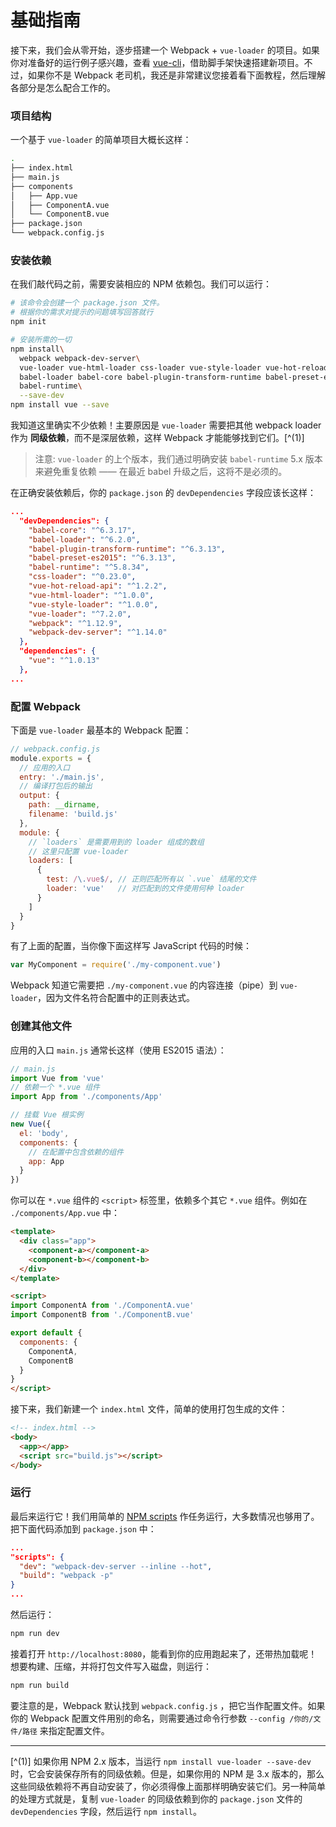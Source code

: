 ﻿# 基础指南

接下来，我们会从零开始，逐步搭建一个 Webpack + `vue-loader` 的项目。如果你对准备好的运行例子感兴趣，查看 [vue-cli](https://github.com/vuejs/vue-cli)，借助脚手架快速搭建新项目。不过，如果你不是 Webpack 老司机，我还是非常建议您接着看下面教程，然后理解各部分是怎么配合工作的。

### 项目结构

一个基于 `vue-loader` 的简单项目大概长这样：

``` bash
.
├── index.html
├── main.js
├── components
│   ├── App.vue
│   ├── ComponentA.vue
│   └── ComponentB.vue
├── package.json
└── webpack.config.js
```

### 安装依赖

在我们敲代码之前，需要安装相应的 NPM 依赖包。我们可以运行：

``` bash
# 该命令会创建一个 package.json 文件。
# 根据你的需求对提示的问题填写回答就行
npm init

# 安装所需的一切
npm install\
  webpack webpack-dev-server\
  vue-loader vue-html-loader css-loader vue-style-loader vue-hot-reload-api\
  babel-loader babel-core babel-plugin-transform-runtime babel-preset-es2015\
  babel-runtime\
  --save-dev
npm install vue --save
```

我知道这里确实不少依赖！主要原因是 `vue-loader` 需要把其他 webpack loader 作为 **同级依赖**，而不是深层依赖，这样 Webpack 才能能够找到它们。[^(1)]

> 注意: `vue-loader` 的上个版本，我们通过明确安装 `babel-runtime` 5.x 版本来避免重复依赖 —— 在最近 babel 升级之后，这将不是必须的。

在正确安装依赖后，你的 `package.json` 的 `devDependencies` 字段应该长这样：

``` json
...
  "devDependencies": {
    "babel-core": "^6.3.17",
    "babel-loader": "^6.2.0",
    "babel-plugin-transform-runtime": "^6.3.13",
    "babel-preset-es2015": "^6.3.13",
    "babel-runtime": "^5.8.34",
    "css-loader": "^0.23.0",
    "vue-hot-reload-api": "^1.2.2",
    "vue-html-loader": "^1.0.0",
    "vue-style-loader": "^1.0.0",
    "vue-loader": "^7.2.0",
    "webpack": "^1.12.9",
    "webpack-dev-server": "^1.14.0"
  },
  "dependencies": {
    "vue": "^1.0.13"
  },
...
```

### 配置 Webpack

下面是 `vue-loader` 最基本的 Webpack 配置：

``` js
// webpack.config.js
module.exports = {
  // 应用的入口
  entry: './main.js',
  // 编译打包后的输出
  output: {
    path: __dirname,
    filename: 'build.js'
  },
  module: {
    // `loaders` 是需要用到的 loader 组成的数组
    // 这里只配置 vue-loader
    loaders: [
      {
        test: /\.vue$/, // 正则匹配所有以 `.vue` 结尾的文件
        loader: 'vue'   // 对匹配到的文件使用何种 loader
      }
    ]
  }
}
```

有了上面的配置，当你像下面这样写 JavaScript 代码的时候：

``` js
var MyComponent = require('./my-component.vue')
```

Webpack 知道它需要把 `./my-component.vue` 的内容连接（pipe）到 `vue-loader`，因为文件名符合配置中的正则表达式。

### 创建其他文件

应用的入口 `main.js` 通常长这样（使用 ES2015 语法）：

``` js
// main.js
import Vue from 'vue'
// 依赖一个 *.vue 组件
import App from './components/App'

// 挂载 Vue 根实例
new Vue({
  el: 'body',
  components: {
    // 在配置中包含依赖的组件
    app: App
  }
})
```

你可以在 `*.vue` 组件的 `<script>` 标签里，依赖多个其它 `*.vue` 组件。例如在 `./components/App.vue` 中：

``` html
<template>
  <div class="app">
    <component-a></component-a>
    <component-b></component-b>
  </div>
</template>

<script>
import ComponentA from './ComponentA.vue'
import ComponentB from './ComponentB.vue'

export default {
  components: {
    ComponentA,
    ComponentB
  }
}
</script>
```

接下来，我们新建一个 `index.html` 文件，简单的使用打包生成的文件：

``` html
<!-- index.html -->
<body>
  <app></app>
  <script src="build.js"></script>
</body>
```

### 运行

最后来运行它！我们用简单的 [NPM scripts](https://docs.npmjs.com/misc/scripts) 作任务运行，大多数情况也够用了。把下面代码添加到 `package.json` 中：


``` json
...
"scripts": {
  "dev": "webpack-dev-server --inline --hot",
  "build": "webpack -p"
}
...
```

然后运行：

``` bash
npm run dev
```

接着打开 `http://localhost:8080`，能看到你的应用跑起来了，还带热加载呢！想要构建、压缩，并将打包文件写入磁盘，则运行：

``` bash
npm run build
```

要注意的是，Webpack 默认找到 `webpack.config.js` ，把它当作配置文件。如果你的 Webpack 配置文件用别的命名，则需要通过命令行参数 `--config /你的/文件/路径` 来指定配置文件。

---

[^(1)] 如果你用 NPM 2.x 版本，当运行 `npm install vue-loader --save-dev` 时，它会安装保存所有的同级依赖。但是，如果你用的 NPM 是 3.x 版本的，那么这些同级依赖将不再自动安装了，你必须得像上面那样明确安装它们。另一种简单的处理方式就是，复制 `vue-loader` 的同级依赖到你的 `package.json` 文件的 `devDependencies` 字段，然后运行 `npm install`。
